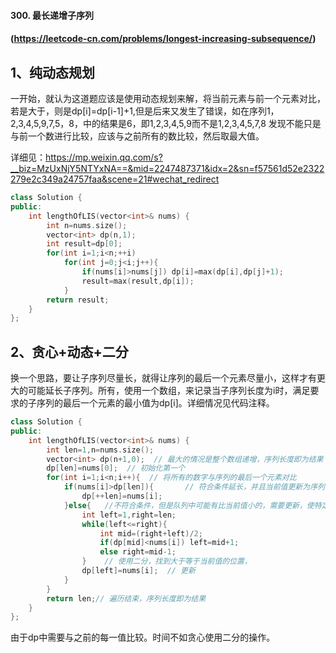 #### 300. 最长递增子序列

#### (https://leetcode-cn.com/problems/longest-increasing-subsequence/)

## 1、纯动态规划

一开始，就认为这道题应该是使用动态规划来解，将当前元素与前一个元素对比，若是大于，则是dp[i]=dp[i-1]+1,但是后来又发生了错误，如在序列1，2,3,4,5,9,7,5，8，中的结果是6，即1,2,3,4,5,9而不是1,2,3,4,5,7,8 发现不能只是与前一个数进行比较，应该与之前所有的数比较，然后取最大值。

详细见：https://mp.weixin.qq.com/s?__biz=MzUxNjY5NTYxNA==&mid=2247487371&idx=2&sn=f57561d52e2322279e2c349a24757faa&scene=21#wechat_redirect

```cpp
class Solution {
public:
    int lengthOfLIS(vector<int>& nums) {
        int n=nums.size();
        vector<int> dp(n,1);
        int result=dp[0];
        for(int i=1;i<n;++i)
            for(int j=0;j<i;j++){
                if(nums[i]>nums[j]) dp[i]=max(dp[i],dp[j]+1);
                result=max(result,dp[i]);
            } 
        return result;
    }
};
```

## 2、贪心+动态+二分

换一个思路，要让子序列尽量长，就得让序列的最后一个元素尽量小，这样才有更大的可能延长子序列。所有，使用一个数组，来记录当子序列长度为i时，满足要求的子序列的最后一个元素的最小值为dp[i]。详细情况见代码注释。

```cpp
class Solution {
public:
    int lengthOfLIS(vector<int>& nums) {
        int len=1,n=nums.size();
        vector<int> dp(n+1,0);  // 最大的情况是整个数组递增，序列长度即为结果
        dp[len]=nums[0];  // 初始化第一个
        for(int i=1;i<n;i++){  // 将所有的数字与序列的最后一个元素对比
            if(nums[i]>dp[len]){       // 符合条件延长，并且当前值更新为序列的最后一个元素
                dp[++len]=nums[i];
            }else{   //不符合条件，但是队列中可能有比当前值小的，需要更新，使特定长度的 子序列的最后一个元素更小
                int left=1,right=len;
                while(left<=right){
                    int mid=(right+left)/2;
                    if(dp[mid]<nums[i]) left=mid+1;
                    else right=mid-1;
                }    // 使用二分，找到大于等于当前值的位置，
                dp[left]=nums[i];  // 更新
            }
        }
        return len;// 遍历结束，序列长度即为结果
    }
};

```

由于dp中需要与之前的每一值比较。时间不如贪心使用二分的操作。